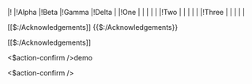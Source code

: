 |! |!Alpha |!Beta |!Gamma |!Delta |
|!One | | | | |
|!Two | | | | |
|!Three | | | | |


[[$:/Acknowledgements]]
{{$:/Acknowledgements}}

[[$:/Acknowledgements]]

<$action-confirm />demo

<$action-confirm />